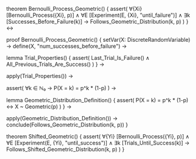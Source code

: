 theorem Bernoulli_Process_Geometric() {
  assert(
    ∀{Xi} [Bernoulli_Process({Xi}, p)] ∧
    ∀E [Experiment(E, {Xi}, "until_failure")] ∧
    ∃k [Successes_Before_Failure(k)] →
    Follows_Geometric_Distribution(k, p)
  )
} ↔

proof Bernoulli_Process_Geometric() {
  setVar(X: DiscreteRandomVariable) →
  define(X, "num_successes_before_failure") →
  
  lemma Trial_Properties() {
    assert(
      Last_Trial_Is_Failure() ∧
      All_Previous_Trials_Are_Success()
    )
  } →
  
  apply(Trial_Properties()) →
  
  assert(
    ∀k ∈ ℕ₀ →
    P(X = k) = p^k * (1-p)
  ) →
  
  lemma Geometric_Distribution_Definition() {
    assert(
      P(X = k) = p^k * (1-p) ↔
      X ~ Geometric(p)
    )
  } →
  
  apply(Geometric_Distribution_Definition()) →
  conclude(Follows_Geometric_Distribution(k, p))
}

theorem Shifted_Geometric() {
  assert(
    ∀{Yi} [Bernoulli_Process({Yi}, p)] ∧
    ∀E [Experiment(E, {Yi}, "until_success")] ∧
    ∃k [Trials_Until_Success(k)] →
    Follows_Shifted_Geometric_Distribution(k, p)
  )
}